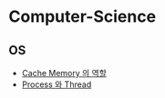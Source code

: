 # Computer-Science

## OS

- [Cache Memory 의 역할](https://github.com/yeonjaee/Computer-Science/issues/1)
- [Process 와 Thread](https://github.com/yeonjaee/Computer-Science/issues/2)